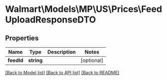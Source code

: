 # Walmart\Models\MP\US\Prices\FeedUploadResponseDTO

## Properties

Name | Type | Description | Notes
------------ | ------------- | ------------- | -------------
**feedId** | **string** |  | [optional]


[[Back to Model list]](./) [[Back to API list]](../../../../../README.md#supported-apis) [[Back to README]](../../../../../README.md)
